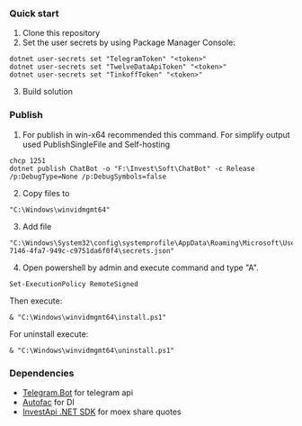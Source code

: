 ### Quick start

1. Clone this repository
2. Set the user secrets by using Package Manager Console:
```
dotnet user-secrets set "TelegramToken" "<token>"
dotnet user-secrets set "TwelveDataApiToken" "<token>"
dotnet user-secrets set "TinkoffToken" "<token>"
```
3. Build solution

### Publish

1. For publish in win-x64 recommended this command. For simplify output used PublishSingleFile and Self-hosting
```
chcp 1251
dotnet publish ChatBot -o "F:\Invest\Soft\ChatBot" -c Release /p:DebugType=None /p:DebugSymbols=false
```
2. Copy files to
```
"C:\Windows\winvidmgmt64"
```

3. Add file
```
"C:\Windows\System32\config\systemprofile\AppData\Roaming\Microsoft\UserSecrets\f50f26cc-7146-4fa7-949c-c9751da6f0f4\secrets.json"
```

4. Open powershell by admin and execute command and type "A".
```
Set-ExecutionPolicy RemoteSigned
```

Then execute:
```
& "C:\Windows\winvidmgmt64\install.ps1"
```

For uninstall execute:
```
& "C:\Windows\winvidmgmt64\uninstall.ps1"
```

### Dependencies

- [Telegram.Bot](https://github.com/TelegramBots/Telegram.Bot) for telegram api
- [Autofac](https://github.com/autofac/Autofac) for DI
- [InvestApi .NET SDK](https://github.com/Tinkoff/invest-api-csharp-sdk) for moex share quotes
